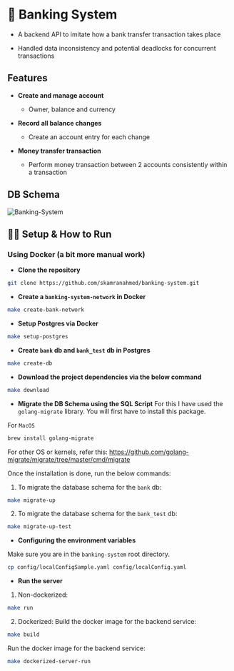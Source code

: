 # 🏦 Banking System

- A backend API to imitate how a bank transfer transaction takes place

- Handled data inconsistency and potential deadlocks for concurrent transactions

## Features 
- **Create and manage account**

  - Owner, balance and currency

- **Record all balance changes**

  - Create an account entry for each change

- **Money transfer transaction**
  - Perform money transaction between 2 accounts consistently within a transaction

## DB Schema
![Banking-System](https://user-images.githubusercontent.com/43776315/163681485-499ea22d-b2fd-49d9-acd6-0d23792cc164.png)

## 🏃‍♂️ Setup & How to Run
### Using Docker (a bit more manual work)

- **Clone the repository**
```bash
git clone https://github.com/skamranahmed/banking-system.git
```

- **Create a `banking-system-network` in Docker**
```bash
make create-bank-network
```

- **Setup Postgres via Docker**
```bash
make setup-postgres
```

- **Create `bank` db and `bank_test` db in Postgres**
```bash
make create-db
```

- **Download the project dependencies via the below command**
```bash
make download
```

- **Migrate the DB Schema using the SQL Script**
For this I have used the `golang-migrate` library. You will first have to install this package. 

For `MacOS`
```bash
brew install golang-migrate
```

For other OS or kernels, refer this: https://github.com/golang-migrate/migrate/tree/master/cmd/migrate

Once the installation is done, run the below commands:

1. To migrate the database schema for the `bank` db:
```bash
make migrate-up
```

2. To migrate the database schema for the `bank_test` db:
```bash
make migrate-up-test
```

- **Configuring the environment variables**

Make sure you are in the `banking-system` root directory.
```bash
cp config/localConfigSample.yaml config/localConfig.yaml
```

- **Run the server**
1. Non-dockerized:
```bash
make run
```

2. Dockerized:
Build the docker image for the backend service:
```bash
make build
```

Run the docker image for the backend service:
```bash
make dockerized-server-run
```